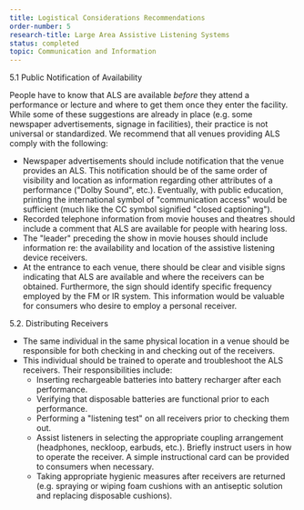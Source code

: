```yaml
---
title: Logistical Considerations Recommendations
order-number: 5
research-title: Large Area Assistive Listening Systems
status: completed
topic: Communication and Information
---
```


5.1 Public Notification of Availability

People have to know that ALS are available *before* they attend a performance or lecture and where to get them once they enter the facility. While some of these suggestions are already in place (e.g. some newspaper advertisements, signage in facilities), their practice is not universal or standardized. We recommend that all venues providing ALS comply with the following:

-   Newspaper advertisements should include notification that the venue provides an ALS. This notification should be of the same order of visibility and location as information regarding other attributes of a performance ("Dolby Sound", etc.). Eventually, with public education, printing the international symbol of "communication access" would be sufficient (much like the CC symbol signified "closed captioning").
-   Recorded telephone information from movie houses and theatres should include a comment that ALS are available for people with hearing loss.
-   The "leader" preceding the show in movie houses should include information re: the availability and location of the assistive listening device receivers.
-   At the entrance to each venue, there should be clear and visible signs indicating that ALS are available and where the receivers can be obtained. Furthermore, the sign should identify specific frequency employed by the FM or IR system. This information would be valuable for consumers who desire to employ a personal receiver.

5.2. Distributing Receivers

-   The same individual in the same physical location in a venue should be responsible for both checking in and checking out of the receivers.
-   This individual should be trained to operate and troubleshoot the ALS receivers. Their responsibilities include:
    -   Inserting rechargeable batteries into battery recharger after each performance.
    -   Verifying that disposable batteries are functional prior to each performance.
    -   Performing a "listening test" on all receivers prior to checking them out.
    -   Assist listeners in selecting the appropriate coupling arrangement (headphones, neckloop, earbuds, etc.). Briefly instruct users in how to operate the receiver. A simple instructional card can be provided to consumers when necessary.
    -   Taking appropriate hygienic measures after receivers are returned (e.g. spraying or wiping foam cushions with an antiseptic solution and replacing disposable cushions).
